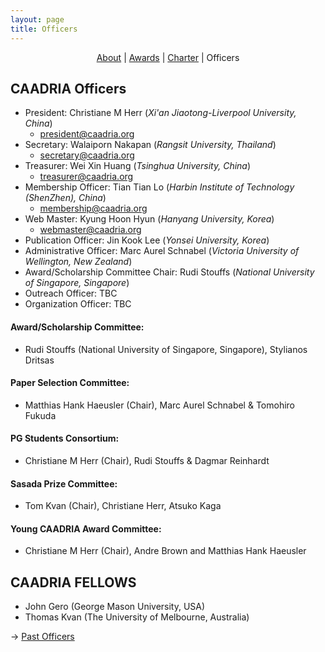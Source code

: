 ```yaml
---
layout: page
title: Officers
---
```


<div align="center">
 <a href="/about">About</a> | <a href="/awards">Awards</a> | <a href="/charter">Charter</a> | Officers
</div>

## CAADRIA Officers

* President: Christiane M Herr (*Xi'an Jiaotong-Liverpool University, China*)
  * president@caadria.org
* Secretary: Walaiporn Nakapan (*Rangsit University, Thailand*)
  * secretary@caadria.org
* Treasurer: Wei Xin Huang (*Tsinghua University, China*)
  * treasurer@caadria.org
* Membership Officer: Tian Tian Lo (*Harbin Institute of Technology (ShenZhen), China*)
  * membership@caadria.org
* Web Master: Kyung Hoon Hyun (*Hanyang University, Korea*) 
  * webmaster@caadria.org
* Publication Officer: Jin Kook Lee (*Yonsei University, Korea*)
* Administrative Officer: Marc Aurel Schnabel (*Victoria University of Wellington, New Zealand*)
* Award/Scholarship Committee Chair: Rudi Stouffs (*National University of Singapore, Singapore*)
* Outreach Officer: TBC
* Organization Officer: TBC

#### Award/Scholarship Committee:
* Rudi Stouffs (National University of Singapore, Singapore), Stylianos Dritsas

#### Paper Selection Committee:  
* Matthias Hank Haeusler (Chair), Marc Aurel Schnabel & Tomohiro Fukuda 

#### PG Students Consortium:  
* Christiane M Herr (Chair), Rudi Stouffs & Dagmar Reinhardt 

#### Sasada Prize Committee:  
* Tom Kvan (Chair), Christiane Herr, Atsuko Kaga 

#### Young CAADRIA Award Committee:  
* Christiane M Herr (Chair), Andre Brown and Matthias Hank Haeusler

## CAADRIA FELLOWS
* John Gero (George Mason University, USA)
* Thomas Kvan (The University of Melbourne, Australia)

&rarr; [Past Officers](past-officers.md)
